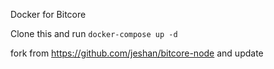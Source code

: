 Docker for Bitcore

Clone this and run `docker-compose up -d`

fork from https://github.com/jeshan/bitcore-node and update